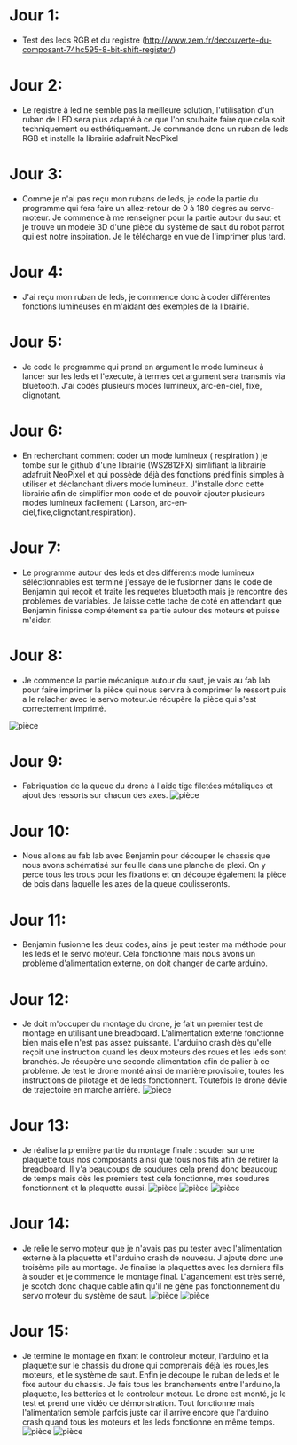 # Jour 1:   
-  Test des leds RGB et du registre (http://www.zem.fr/decouverte-du-composant-74hc595-8-bit-shift-register/)  
# Jour 2:   
-  Le registre à led ne semble pas la meilleure solution, l'utilisation d'un ruban de LED sera plus adapté à ce que l'on souhaite faire que cela soit techniquement ou esthétiquement. Je commande donc un ruban de leds RGB et installe la librairie adafruit NeoPixel
# Jour 3:   
-  Comme je n'ai pas reçu mon rubans de leds, je code la partie du programme qui fera faire un allez-retour de 0 à 180 degrés au servo-moteur. Je commence à me renseigner pour la partie autour du saut et je trouve un modele 3D d'une pièce du système de saut du robot parrot qui est notre inspiration. Je le télécharge en vue de l'imprimer plus tard.
# Jour 4:   
-  J'ai reçu mon ruban de leds, je commence donc à coder différentes fonctions lumineuses en m'aidant des exemples de la librairie.
# Jour 5:   
-  Je code le programme qui prend en argument le mode lumineux à lancer sur les leds et l'execute, à termes cet argument sera transmis via bluetooth. J'ai codés plusieurs modes lumineux, arc-en-ciel, fixe, clignotant. 
# Jour 6:   
-  En recherchant comment coder un mode lumineux ( respiration ) je tombe sur le github d'une librairie (WS2812FX) simlifiant la librairie adafruit NeoPixel et qui possède déjà des fonctions prédifinis simples à utiliser et déclanchant divers mode lumineux. J'installe donc cette librairie afin de simplifier mon code et de pouvoir ajouter plusieurs modes lumineux facilement ( Larson, arc-en-ciel,fixe,clignotant,respiration). 
# Jour 7:   
- Le programme autour des leds et des différents mode lumineux séléctionnables est terminé j'essaye de le fusionner dans le code de Benjamin qui reçoit et traite les requetes bluetooth mais je rencontre des problèmes de variables. Je laisse cette tache de coté en attendant que Benjamin finisse complétement sa partie autour des moteurs et puisse m'aider.
# Jour 8:   
- Je commence la partie mécanique autour du saut, je vais au fab lab pour faire imprimer la pièce qui nous servira à comprimer le ressort puis a le relacher avec le servo moteur.Je récupère la pièce qui s'est correctement imprimé.

![pièce](https://github.com/benjivou/Jumping-drone--Arduino/blob/master/Doc/photos/33994757_1796599723719975_7744947553728200704_n.jpg?raw=true)
# Jour 9:   
- Fabriquation de la queue du drone à l'aide tige filetées métaliques et ajout des ressorts sur chacun des axes.
![pièce](https://github.com/benjivou/Jumping-drone--Arduino/blob/master/Doc/photos/34092525_1796599417053339_4037321867294408704_n.jpg?raw=true)
# Jour 10:   
- Nous allons au fab lab avec Benjamin pour découper le chassis que nous avons schématisé sur feuille dans une planche de plexi. On y perce tous les trous pour les fixations et on découpe également la pièce de bois dans laquelle les axes de la queue coulisseronts.
# Jour 11:   
- Benjamin fusionne les deux codes, ainsi je peut tester ma méthode pour les leds et le servo moteur. Cela fonctionne mais nous avons un problème d'alimentation externe, on doit changer de carte arduino. 
# Jour 12:   
- Je doit m'occuper du montage du drone, je fait un premier test de montage en utilisant une breadboard. L'alimentation externe fonctionne bien mais elle n'est pas assez puissante. L'arduino crash dès qu'elle reçoit une instruction quand les deux moteurs des roues et les leds sont branchés. Je récupère une seconde alimentation afin de palier à ce problème. Je test le drone monté ainsi de manière provisoire, toutes les instructions de pilotage et de leds fonctionnent. Toutefois le drone dévie de trajectoire en marche arrière.
![pièce](https://github.com/benjivou/Jumping-drone--Arduino/blob/master/Doc/photos/34047741_1796599660386648_6835009258342318080_n.jpg?raw=true)
# Jour 13:   
- Je réalise la première partie du montage finale : souder sur une plaquette tous nos composants ainsi que tous nos fils afin de retirer la breadboard. Il y'a beaucoups de soudures cela prend donc beaucoup de temps mais dès les premiers test cela fonctionne, mes soudures fonctionnent et la plaquette aussi.
![pièce](https://github.com/benjivou/Jumping-drone--Arduino/blob/master/Doc/photos/34014152_1796599617053319_1300151566174519296_n.jpg?raw=true)
![pièce](https://github.com/benjivou/Jumping-drone--Arduino/blob/master/Doc/photos/34011450_1796599613719986_6481184303400091648_n.jpg?raw=true)
![pièce](https://github.com/benjivou/Jumping-drone--Arduino/blob/master/Doc/photos/34064633_1796599570386657_5680080389100535808_n.jpg?raw=true)
# Jour 14:   
- Je relie le servo moteur que je n'avais pas pu tester avec l'alimentation externe à la plaquette et l'arduino crash de nouveau. J'ajoute donc une troisème pile au montage. Je finalise la plaquettes avec les derniers fils à souder et je commence le montage final.
L'agancement est très serré, je scotch donc chaque cable afin qu'il ne gène pas fonctionnement du servo moteur du système de saut.
![pièce](https://github.com/benjivou/Jumping-drone--Arduino/blob/master/Doc/photos/34091898_1796599387053342_4814538835645956096_n.jpg?raw=true)
![pièce](https://github.com/benjivou/Jumping-drone--Arduino/blob/master/Doc/photos/34078432_1796599843719963_6767155363545350144_n.jpg?raw=true)
# Jour 15:   
- Je termine le montage en fixant le controleur moteur, l'arduino et la plaquette sur le chassis du drone qui comprenais déjà les roues,les moteurs, et le système de saut. Enfin je découpe le ruban de leds et le fixe autour du chassis. Je fais tous les branchements entre l'arduino,la plaquette, les batteries et le controleur moteur. Le drone est monté, je le test et prend une vidéo de démonstration.
Tout fonctionne mais l'alimentation semble parfois juste car il arrive encore que l'arduino crash quand tous les moteurs et les leds fonctionne en même temps. 
![pièce](https://github.com/benjivou/Jumping-drone--Arduino/blob/master/Doc/photos/34284518_1796599490386665_5259584300340215808_n.jpg?raw=true)
![pièce](https://github.com/benjivou/Jumping-drone--Arduino/blob/master/Doc/photos/34124952_1796599420386672_5205174885835341824_n.jpg?raw=true)






